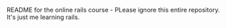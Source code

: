 README for the online rails course - PLease ignore this entire repository.  It's just me learning rails.
